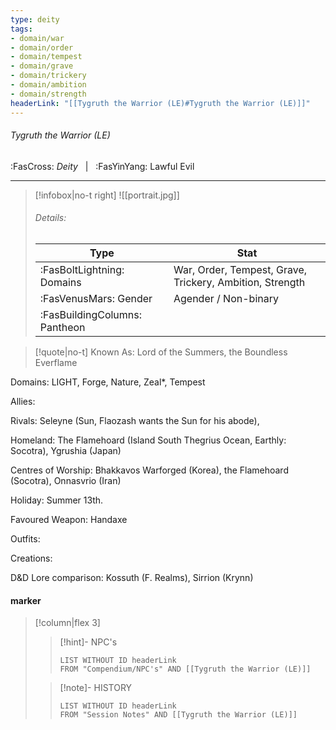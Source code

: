 ```yaml
---
type: deity
tags:
- domain/war
- domain/order
- domain/tempest
- domain/grave
- domain/trickery
- domain/ambition
- domain/strength
headerLink: "[[Tygruth the Warrior (LE)#Tygruth the Warrior (LE)]]"
---
```


###### Tygruth the Warrior (LE)
<span class="sub2">:FasCross: *Deity* &nbsp; | &nbsp; :FasYinYang: Lawful Evil</span>
___

> [!infobox|no-t right]
> ![[portrait.jpg]]
> ###### Details:
> | Type | Stat |
> | ---- | ---- |
> | :FasBoltLightning: Domains | War, Order, Tempest, Grave, Trickery, Ambition, Strength |
> | :FasVenusMars: Gender | Agender / Non-binary |
> | :FasBuildingColumns: Pantheon |  |

> [!quote|no-t]
>Known As: Lord of the Summers, the Boundless Everflame 

Domains: LIGHT, Forge, Nature, Zeal*, Tempest

Allies: 

Rivals: Seleyne (Sun, Flaozash wants the Sun for his abode),

Homeland: The Flamehoard (Island South Thegrius Ocean, Earthly: Socotra), Ygrushia (Japan)

Centres of Worship: Bhakkavos Warforged (Korea), the Flamehoard (Socotra), Onnasvrio (Iran) 

Holiday: Summer 13th. 

Favoured Weapon: Handaxe

Outfits: 

Creations: 

D&D Lore comparison: Kossuth (F. Realms), Sirrion (Krynn)

#### marker
> [!column|flex 3]
>> [!hint]-  NPC's
>>```dataview
>>LIST WITHOUT ID headerLink
>>FROM "Compendium/NPC's" AND [[Tygruth the Warrior (LE)]] 
>
>>[!note]- HISTORY
>>```dataview
>>LIST WITHOUT ID headerLink
>>FROM "Session Notes" AND [[Tygruth the Warrior (LE)]]